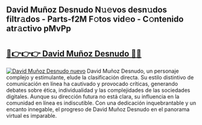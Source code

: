 ## David Muñoz Desnudo N𝚞𝚎vos desn𝚞dos filtr𝚊dos - Parts-f2M F𝚘tos vid𝚎o - C𝚘ntenido atr𝚊ctivo pMvPp

# <h2><a href="http://mb6zv5.tromn.icu/?c=David+Mu%c3%b1oz+Desnudo">🔗👉👉👉 David Muñoz Desnudo 🔗🔗</a></h2>

[![David Muñoz Desnudo nuevo](https://i.imgur.com/pEAQMta.gif)](http://mb6zv5.tromn.icu/?c=David+Mu%c3%b1oz+Desnudo)
David Muñoz Desnudo, un personaje complejo y estimulante, elude la clasificación directa. Su estilo distintivo de comunicación en línea ha cautivado y provocado críticas, generando debates sobre ética, individualidad y las complejidades de las sociedades digitales. Aunque su dirección futura no está clara, su influencia en la comunidad en línea es indiscutible. Con una dedicación inquebrantable y un encanto innegable, el progreso de David Muñoz Desnudo en el panorama virtual es imparable.

